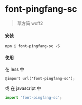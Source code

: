 # font-pingfang-sc

> 苹方简 woff2

#### 安装
```shell
npm i font-pingfang-sc -S
```

#### 使用

在 less 中

```less
@import url('font-pingfang-sc');
```

或 在 javascript 中

```javascript
import 'font-pingfang-sc';
```
